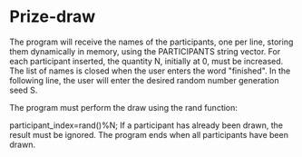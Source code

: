 # Prize-draw

The program will receive the names of the participants, one per line, storing them dynamically in memory, using the PARTICIPANTS string vector. For each participant inserted, the quantity N, initially at 0, must be increased. The list of names is closed when the user enters the word "finished". In the following line, the user will enter the desired random number generation seed S.

The program must perform the draw using the rand function:

participant_index=rand()%N;
If a participant has already been drawn, the result must be ignored. The program ends when all participants have been drawn.
